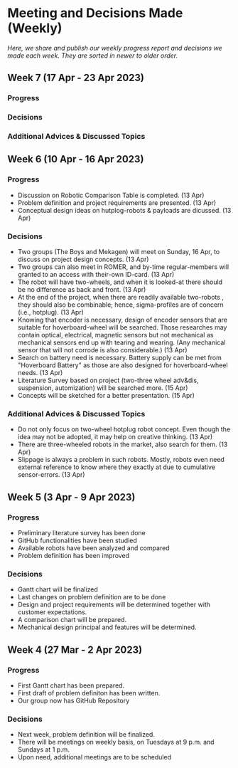 # Meeting and Decisions Made (Weekly)

_Here, we share and publish our weekly progress report and decisions we made each week. They are sorted in newer to older order._

## Week 7 (17 Apr - 23 Apr 2023)
### Progress
### Decisions
### Additional Advices & Discussed Topics

## Week 6 (10 Apr - 16 Apr 2023)
### Progress
* Discussion on Robotic Comparison Table is completed. (13 Apr)
* Problem definition and project requirements are presented. (13 Apr)
* Conceptual design ideas on hutplog-robots & payloads are dicussed. (13 Apr)

### Decisions
* Two groups (The Boys and Mekagen) will meet on Sunday, 16 Apr, to discuss on project design concepts. (13 Apr)
* Two groups can also meet in ROMER, and by-time regular-members will granted to an access with their-own ID-card. (13 Apr)
* The robot will have two-wheels, and when it is looked-at there should be no difference as back and front. (13 Apr)
* At the end of the project, when there are readily available two-robots , they should also be combinable; hence, sigma-profiles are of concern (i.e., hotplug). (13 Apr)
* Knowing that encoder is necessary, design of encoder sensors that are suitable for hoverboard-wheel will be searched. Those researches may contain optical, electrical, magnetic sensors but not mechanical as mechanical sensors end up with tearing and wearing. (Any mechanical sensor that will not corrode is also considerable.) (13 Apr)
* Search on battery need is necessary. Battery supply can be met from "Hoverboard Battery" as those are also designed for hoverboard-wheel needs. (13 Apr)
* Literature Survey based on project (two-three wheel adv&dis, suspension, automization) will be searched more. (15 Apr)
* Concepts will be sketched for a better presentation. (15 Apr)

### Additional Advices & Discussed Topics
* Do not only focus on two-wheel hotplug robot concept. Even though the idea may not be adopted, it may help on creative thinking. (13 Apr)
* There are three-wheeled robots in the market, also search for them. (13 Apr)
* Slippage is always a problem in such robots. Mostly, robots even need external reference to know where they exactly at due to cumulative sensor-errors. (13 Apr) 

## Week 5 (3 Apr - 9 Apr 2023)
### Progress
* Preliminary literature survey has been done
* GitHub functionalities have been studied
* Available robots have been analyzed and compared
* Problem definition has been improved

### Decisions
* Gantt chart will be finalized
* Last changes on problem definition are to be done
* Design and project requirements will be determined together with customer expectations.
* A comparison chart will be prepared.
* Mechanical design principal and features will be determined.

## Week 4 (27 Mar - 2 Apr 2023)
### Progress
* First Gantt chart has been prepared.
* First draft of problem definiton has been written.
* Our group now has GitHub Repository
        
### Decisions
* Next week, problem definition will be finalized.
* There will be meetings on weekly basis, on Tuesdays at 9 p.m. and Sundays at 1 p.m.
* Upon need, additional meetings are to be scheduled
